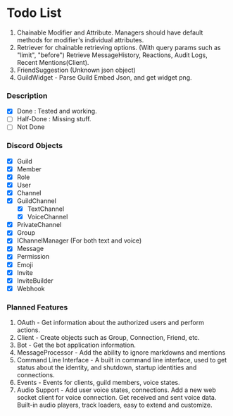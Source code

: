 # Todo List
1. Chainable Modifier and Attribute.
 Managers should have default methods for modifier's individual attributes.
2. Retriever for chainable retrieving options. (With query params such as "limit", "before")
Retrieve MessageHistory, Reactions, Audit Logs, Recent Mentions(Client).
3. FriendSuggestion (Unknown json object)
4. GuildWidget - Parse Guild Embed Json, and get widget png.

### Description
 - [x] Done : Tested and working.
 - [ ] Half-Done : Missing stuff.
 - [ ] Not Done

### Discord Objects
 - [x] Guild
  - [x] Member
  - [x] Role
 - [x] User
 - [x] Channel
  - [x] GuildChannel
      - [x] TextChannel
      - [x] VoiceChannel
  - [x] PrivateChannel
  - [x] Group
  - [x] IChannelManager (For both text and voice)
 - [x] Message
 - [x] Permission
 - [x] Emoji
 - [x] Invite
 - [x] InviteBuilder
 - [x] Webhook

### Planned Features
1. OAuth - Get information about the authorized users and perform actions.
2. Client - Create objects such as Group, Connection, Friend, etc.
3. Bot - Get the bot application information.
4. MessageProcessor - Add the ability to ignore markdowns and mentions
5. Command Line Interface - A built in command line interface, used to get status about the identity, and shutdown, startup identities and connections.
6. Events - Events for clients, guild members, voice states.
6. Audio Support - Add user voice states, connections. Add a new web socket client for voice connection. Get received and sent voice data. Built-in audio players, track loaders, easy to extend and customize.